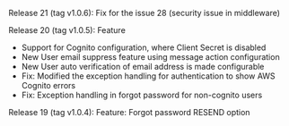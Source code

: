 Release 21 (tag v1.0.6): Fix for the issue 28 (security issue in middleware)

Release 20 (tag v1.0.5): Feature
 - Support for Cognito configuration, where Client Secret is disabled
 - New User email suppress feature using message action configuration
 - New User auto verification of email address is made configurable
 - Fix: Modified the exception handling for authentication to show AWS Cognito errors
 - Fix: Exception handling in forgot password for non-cognito users 

Release 19 (tag v1.0.4): Feature: Forgot password RESEND option